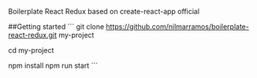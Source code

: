 Boilerplate React Redux based on create-react-app official

##Getting started
´´´
git clone https://github.com/nilmarramos/boilerplate-react-redux.git my-project

cd my-project

npm install
npm run start
´´´